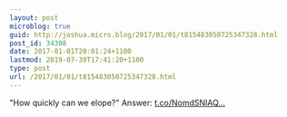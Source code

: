 ```yaml
---
layout: post
microblog: true
guid: http://joshua.micro.blog/2017/01/01/t815483050725347328.html
post_id: 34308
date: 2017-01-01T20:01:24+1100
lastmod: 2019-07-30T17:41:20+1100
type: post
url: /2017/01/01/t815483050725347328.html
---
```

"How quickly can we elope?" Answer: [t.co/NomdSNIAQ...](https://t.co/NomdSNIAQD)

